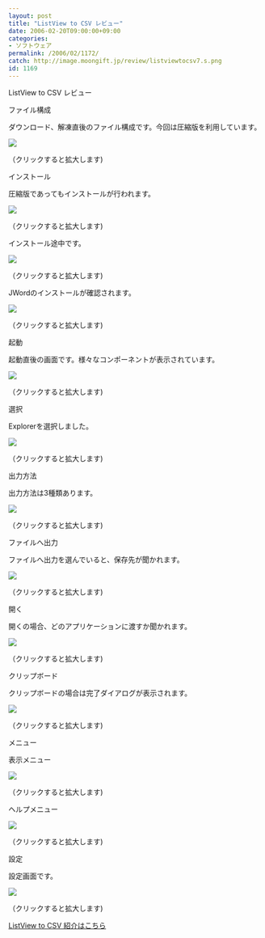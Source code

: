 ```yaml
---
layout: post
title: "ListView to CSV レビュー"
date: 2006-02-20T09:00:00+09:00
categories:
- ソフトウェア
permalink: /2006/02/1172/
catch: http://image.moongift.jp/review/listviewtocsv7.s.png
id: 1169
---
```

ListView to CSV レビュー  
<!--more-->

ファイル構成

  

ダウンロード、解凍直後のファイル構成です。今回は圧縮版を利用しています。

  

[![](http://image.moongift.jp/review/listviewtocsv1.s.png)](http://image.moongift.jp/review/listviewtocsv1.png)  
  
（クリックすると拡大します)

  

インストール

  

圧縮版であってもインストールが行われます。

  

[![](http://image.moongift.jp/review/listviewtocsv2.s.png)](http://image.moongift.jp/review/listviewtocsv2.png)  
  
（クリックすると拡大します)

  

インストール途中です。

  

[![](http://image.moongift.jp/review/listviewtocsv3.s.png)](http://image.moongift.jp/review/listviewtocsv3.png)  
  
（クリックすると拡大します)

  

JWordのインストールが確認されます。

  

[![](http://image.moongift.jp/review/listviewtocsv4.s.png)](http://image.moongift.jp/review/listviewtocsv4.png)  
  
（クリックすると拡大します)

  

起動

  

起動直後の画面です。様々なコンポーネントが表示されています。

  

[![](http://image.moongift.jp/review/listviewtocsv5.s.png)](http://image.moongift.jp/review/listviewtocsv5.png)  
  
（クリックすると拡大します)

  

選択

  

Explorerを選択しました。

  

[![](http://image.moongift.jp/review/listviewtocsv6.s.png)](http://image.moongift.jp/review/listviewtocsv6.png)  
  
（クリックすると拡大します)

  

出力方法

  

出力方法は3種類あります。

  

[![](http://image.moongift.jp/review/listviewtocsv7.s.png)](http://image.moongift.jp/review/listviewtocsv7.png)  
  
（クリックすると拡大します)

  

ファイルへ出力

  

ファイルへ出力を選んでいると、保存先が聞かれます。

  

[![](http://image.moongift.jp/review/listviewtocsv8.s.png)](http://image.moongift.jp/review/listviewtocsv8.png)  
  
（クリックすると拡大します)

  

開く

  

開くの場合、どのアプリケーションに渡すか聞かれます。

  

[![](http://image.moongift.jp/review/listviewtocsv9.s.png)](http://image.moongift.jp/review/listviewtocsv9.png)  
  
（クリックすると拡大します)

  

クリップボード

  

クリップボードの場合は完了ダイアログが表示されます。

  

[![](http://image.moongift.jp/review/listviewtocsv10.s.png)](http://image.moongift.jp/review/listviewtocsv10.png)  
  
（クリックすると拡大します)

  

メニュー

  

表示メニュー

  

[![](http://image.moongift.jp/review/listviewtocsv11.s.png)](http://image.moongift.jp/review/listviewtocsv11.png)  
  
（クリックすると拡大します)

  

ヘルプメニュー

  

[![](http://image.moongift.jp/review/listviewtocsv13.s.png)](http://image.moongift.jp/review/listviewtocsv13.png)  
  
（クリックすると拡大します)

  

設定

  

設定画面です。

  

[![](http://image.moongift.jp/review/listviewtocsv12.s.png)](http://image.moongift.jp/review/listviewtocsv12.png)  
  
（クリックすると拡大します)

  

[ListView to CSV 紹介はこちら](http://oss.moongift.jp/intro/i-1171.html)


